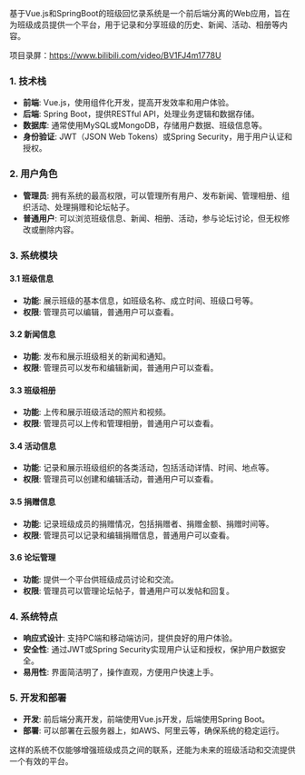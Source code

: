 ﻿基于Vue.js和SpringBoot的班级回忆录系统是一个前后端分离的Web应用，旨在为班级成员提供一个平台，用于记录和分享班级的历史、新闻、活动、相册等内容。

项目录屏：https://www.bilibili.com/video/BV1FJ4m1778U

### 1. 技术栈

- **前端**: Vue.js，使用组件化开发，提高开发效率和用户体验。
- **后端**: Spring Boot，提供RESTful API，处理业务逻辑和数据存储。
- **数据库**: 通常使用MySQL或MongoDB，存储用户数据、班级信息等。
- **身份验证**: JWT（JSON Web Tokens）或Spring Security，用于用户认证和授权。

### 2. 用户角色

- **管理员**: 拥有系统的最高权限，可以管理所有用户、发布新闻、管理相册、组织活动、处理捐赠和论坛帖子。
- **普通用户**: 可以浏览班级信息、新闻、相册、活动，参与论坛讨论，但无权修改或删除内容。

### 3. 系统模块

#### 3.1 班级信息

- **功能**: 展示班级的基本信息，如班级名称、成立时间、班级口号等。
- **权限**: 管理员可以编辑，普通用户可以查看。

#### 3.2 新闻信息

- **功能**: 发布和展示班级相关的新闻和通知。
- **权限**: 管理员可以发布和编辑新闻，普通用户可以查看。

#### 3.3 班级相册

- **功能**: 上传和展示班级活动的照片和视频。
- **权限**: 管理员可以上传和管理相册，普通用户可以查看。

#### 3.4 活动信息

- **功能**: 记录和展示班级组织的各类活动，包括活动详情、时间、地点等。
- **权限**: 管理员可以创建和编辑活动，普通用户可以查看。

#### 3.5 捐赠信息

- **功能**: 记录班级成员的捐赠情况，包括捐赠者、捐赠金额、捐赠时间等。
- **权限**: 管理员可以记录和编辑捐赠信息，普通用户可以查看。

#### 3.6 论坛管理

- **功能**: 提供一个平台供班级成员讨论和交流。
- **权限**: 管理员可以管理论坛帖子，普通用户可以发帖和回复。

### 4. 系统特点

- **响应式设计**: 支持PC端和移动端访问，提供良好的用户体验。
- **安全性**: 通过JWT或Spring Security实现用户认证和授权，保护用户数据安全。
- **易用性**: 界面简洁明了，操作直观，方便用户快速上手。

### 5. 开发和部署

- **开发**: 前后端分离开发，前端使用Vue.js开发，后端使用Spring Boot。
- **部署**: 可以部署在云服务器上，如AWS、阿里云等，确保系统的稳定运行。

这样的系统不仅能够增强班级成员之间的联系，还能为未来的班级活动和交流提供一个有效的平台。